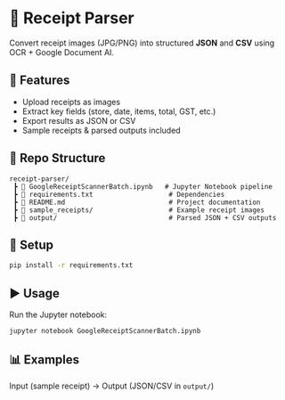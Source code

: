 # 🧾 Receipt Parser

Convert receipt images (JPG/PNG) into structured **JSON** and **CSV** using OCR + Google Document AI.

## 🚀 Features
- Upload receipts as images
- Extract key fields (store, date, items, total, GST, etc.)
- Export results as JSON or CSV
- Sample receipts & parsed outputs included

## 📂 Repo Structure
```
receipt-parser/
 ┣ 📜 GoogleReceiptScannerBatch.ipynb   # Jupyter Notebook pipeline
 ┣ 📜 requirements.txt                   # Dependencies
 ┣ 📜 README.md                          # Project documentation
 ┣ 📂 sample_receipts/                   # Example receipt images
 ┣ 📂 output/                            # Parsed JSON + CSV outputs
```

## 🔧 Setup
```bash
pip install -r requirements.txt
```

## ▶️ Usage
Run the Jupyter notebook:
```bash
jupyter notebook GoogleReceiptScannerBatch.ipynb
```

## 📊 Examples
Input (sample receipt) → Output (JSON/CSV in `output/`)

